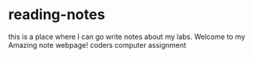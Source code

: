 # reading-notes
this is a place where I can go write notes about my labs. 
Welcome to my Amazing note webpage!
coders computer assignment
